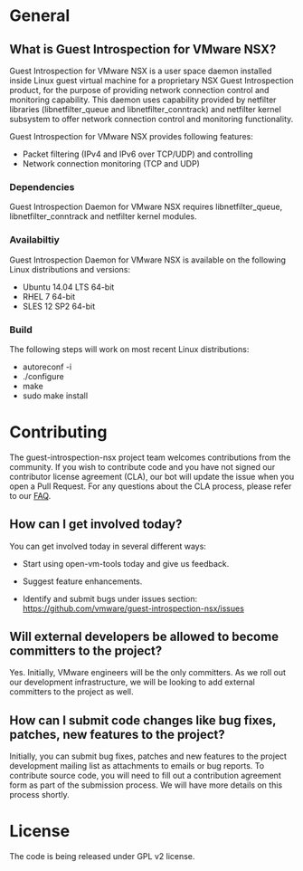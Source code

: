 

# General

## What is Guest Introspection for VMware NSX?
Guest Introspection for VMware NSX is a user space daemon installed inside Linux guest virtual machine for a proprietary NSX Guest Introspection product, for the purpose of providing network connection control and monitoring capability. This daemon uses capability provided by netfilter libraries (libnetfilter_queue and libnetfilter_conntrack) and netfilter kernel subsystem to offer network connection control and monitoring functionality.
 
Guest Introspection for VMware NSX provides following features:
               
  * Packet filtering (IPv4 and IPv6 over TCP/UDP) and controlling
  * Network connection monitoring (TCP and UDP)
 
### Dependencies 
Guest Introspection Daemon for VMware NSX requires libnetfilter_queue, libnetfilter_conntrack and netfilter kernel modules.

### Availabiltiy
Guest Introspection Daemon for VMware NSX is available on the following Linux distributions and versions:
 * Ubuntu 14.04 LTS 64-bit
 * RHEL 7 64-bit 
 * SLES 12 SP2 64-bit

### Build 

The following steps will work on most recent Linux distributions:

* autoreconf -i
* ./configure 
* make
* sudo make install

# Contributing

The guest-introspection-nsx project team welcomes contributions from the community. If you wish to contribute code and you have not
signed our contributor license agreement (CLA), our bot will update the issue when you open a Pull Request. For any
questions about the CLA process, please refer to our [FAQ](https://cla.vmware.com/faq). 

## How can I get involved today?

You can get involved today in several different ways:

* Start using open-vm-tools today and give us feedback.

* Suggest feature enhancements.

* Identify and submit bugs under issues section: https://github.com/vmware/guest-introspection-nsx/issues


## Will external developers be allowed to become committers to the project?

Yes. Initially, VMware engineers will be the only committers. As we roll out our development infrastructure, we will be looking to add external committers to the project as well.

## How can I submit code changes like bug fixes, patches, new features to the project?

Initially, you can submit bug fixes, patches and new features to the project development mailing list as attachments to emails or bug reports. To contribute source code, you will need to fill out a contribution agreement form as part of the submission process. We will have more details on this process shortly.


# License
The code is being released under GPL v2 license.
